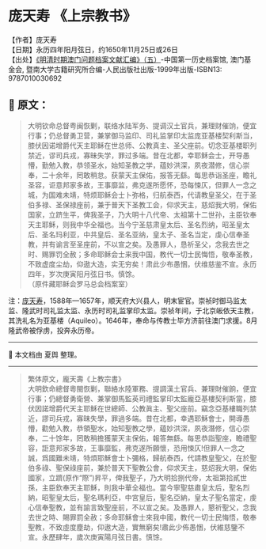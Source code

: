 # 庞天寿 《上宗教书》

【作者】庞天寿  </br>
【日期】永历四年阳月弦日​​，约1650年11月25日或26日</br>
【出处】[《明清时期澳门问题档案文献汇编》（五）](https://www.macaudata.mo/books/detail?bno=b000417)-中国第一历史档案馆, 澳门基金会, 暨南大学古籍研究所合编-人民出版社出版-1999年出版-ISBN13: 9787010030692


## 📜 原文：

> 大明钦命总督粤闽恢剿，联络水陆军务、提调汉土官兵，兼理财催饷，便宜行事；仍总督勇卫营，兼掌御马监印、司礼监掌印太监庞亚基楼契利斯当，膝伏因诺增爵代天主耶稣在世总师、公教真主、圣父座前。切念亚基楼职列禁近，谬司兵戎，寡昧失学，罪过多端。昔在北都，幸耶稣会士，开导愚懵，勤勉入教，恭领圣水，始知圣教之学，蕴妙洪深，夙夜潜修，信心崇奉，二十余年，罔敢稍怠。获蒙天主保佑，报答无繇。每思恭诣圣座，瞻礼圣容，讵意邦家多故，王事靡监，弗克遂所愿怀，恐每悚仄，但罪人一念之城，为国难未靖，特烦耶稣会士卜弥格，归航泰西，代请教皇圣父，在于圣伯多禄、圣保禄座前，兼于普天下圣教工会，仰求天主，慈炤我大明，保佑国家，立跻生平，俾我圣子，乃大明十八代帝、太祖第十二世孙，主臣钦奉天主耶稣，则我中华全福也。当今宁圣慈肃皇太后、圣名烈纳，昭圣皇太后、圣名玛利亚，中共皇后、圣名亚纳，皇太子、圣名当定，虔心信奉圣教，并有谕言至圣座前，不以宣之矣。及愚罪人，恳祈圣父，念我去世之时、赐罪罚全赦；多命耶稣会士来我中国，教代一切士民悔悟，敬奉圣教，不致虚度尘劫，仰遨大造，实无穷矣！肃此少布愚悃，伏维慈鉴不宣。永历四年，岁次庚寅阳月弦日书。慎馀。
</br>（原件藏耶稣会罗马总会档案室）

注：[庞天寿](https://zh.wikipedia.org/zh-cn/%E9%BE%90%E5%A4%A9%E5%A3%BD)，1588年—1657年，顺天府大兴县人，明末宦官。崇祯时御马监太监、隆武时司礼监太监、永历时司礼监掌印太监。崇祯年间，于北京皈依天主教，其洗礼名为亚基楼（Aquileo）。1646年，奉命与传教士毕方济前往澳门求援。8月隆武帝被俘虏，投奔永历帝。

---

📌 本文档由 夏舆 整理。

---

> 繁体原文，龐天壽《上教宗書》</br>
大明欽命總督粵閩恢剿，聯絡水陸軍務、提調漢土官兵、兼理財催餉，便宜行事；仍總督勇衛營、兼掌御馬監英司禮監掌印太監龐亞基樓契利斯當，膝伏因諾增爵代天主耶穌在世總師、公教眞主、聖父座前。竊念亞基樓職列禁近，謬司兵戎，寡昧失學，罪過多端。昔在北都，幸遇耶穌會士，開導愚懵，勸勉入教，恭領聖水，始知聖教之學，藴妙洪深，夙夜潛修，信心崇奉，二十馀年，罔敢稍擔獲蒙天主保佑，報答無繇。每思恭詣聖座，瞻禮聖容，詎意邦家多故，王事靡監，弗克遂所願懷，恐用悚仄!但罪人一念之誠，爲國難未靖，特煩耶穌會士卜彌格，歸航泰西，代請教皇聖父，在於聖伯多祿、聖保祿座前，兼於普天下聖教公會，仰求天主，慈炤我大明，保佑國家，立躋(原作“際”)昇平，俾我聖子，乃大明拾捌代帝，太祖第拾貳世孫，主臣欽奉天主耶穌，則我中華全福也。當今寧聖慈肅皇太后，聖名烈納，昭聖皇太后，聖名瑪利亞，中宮皇后，聖名亞納，皇太子聖名當定，虔心信奉聖教，並有諭言致聖座前，不以宣之矣。及愚罪人，懇祈聖父，念我去世之時、賜罪罰全赦；多命耶穌會士來我中國，教代一切士民悔悟，敬奉聖教，不致虛度塵劫，仰遨大造，實無窮矣!肅此少佈愚悃，伏維慈鑒不宣。永歷肆年，歲次庚寅陽月弦日書。慎馀。
